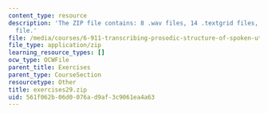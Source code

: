 ```yaml
---
content_type: resource
description: 'The ZIP file contains: 8 .wav files, 14 .textgrid files, and 1 .pdf
  file.'
file: /media/courses/6-911-transcribing-prosodic-structure-of-spoken-utterances-with-tobi-january-iap-2006/561f062b06d0076ad9af3c9061ea4a63_exercises29.zip
file_type: application/zip
learning_resource_types: []
ocw_type: OCWFile
parent_title: Exercises
parent_type: CourseSection
resourcetype: Other
title: exercises29.zip
uid: 561f062b-06d0-076a-d9af-3c9061ea4a63
---
```

